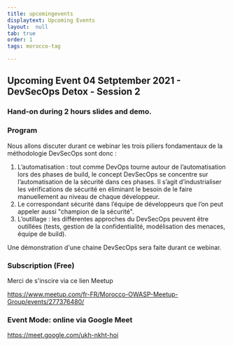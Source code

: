 ```yaml
---
title: upcomingevents
displaytext: Upcoming Events
layout:  null
tab: true
order: 1
tags: morocco-tag

---
```

## Upcoming Event 04 Setptember 2021 - DevSecOps Detox - Session 2
### Hand-on during 2 hours slides and demo.

### Program
Nous allons discuter durant ce webinar les trois piliers fondamentaux de la méthodologie DevSecOps sont donc :

1. L’automatisation : tout comme DevOps tourne autour de l’automatisation lors des phases de build, le concept DevSecOps se concentre sur l’automatisation de la sécurité dans ces phases. Il s’agit d’industrialiser les vérifications de sécurité en éliminant le besoin de le faire manuellement au niveau de chaque développeur.
2. Le correspondant sécurité dans l’équipe de développeurs que l’on peut appeler aussi "champion de la sécurité".
3. L’outillage : les différentes approches du DevSecOps peuvent être outillées (tests, gestion de la confidentialité, modélisation des menaces, équipe de build).

Une démonstration d'une chaine DevSecOps sera faite durant ce webinar.
### Subscription (Free)
Merci de s'inscire via ce lien Meetup

https://www.meetup.com/fr-FR/Morocco-OWASP-Meetup-Group/events/277376480/

### Event Mode: online via Google Meet

https://meet.google.com/ukh-nkht-hoi
